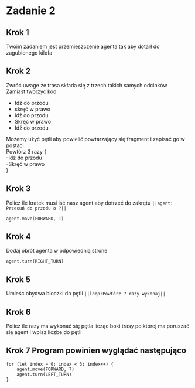 
# Zadanie 2
## Krok 1
Twoim zadaniem jest przemieszczenie agenta tak aby dotarł do zagubionego kilofa
## Krok 2
Zwróć uwage że trasa składa się z trzech takich samych odcinków <br>
Zamiast tworzyc kod 
- Idź do przodu 
- skręć w prawo
- idź do przodu
- Skręć w prawo
- Idź do przodu

Możemy użyć pętli aby powielić powtarzający się fragment
i zapisać go w postaci<br>
Powtórz 3 razy {<br>
-Idź do przodu<br>
-Skręć w prawo<br>
}<br>

## Krok 3
Policz ile kratek musi iść nasz agent aby dotrzeć do zakrętu ``||agent: Przesuń do przodu o ?||``
```blocks
agent.move(FORWARD, 1)
```
## Krok 4 
Dodaj obrót agenta w odpowiednią strone
```blocks
agent.turn(RIGHT_TURN)
```
## Krok 5 
Umieśc obydwa bloczki do pętli ``||loop:Powtórz ? razy wykonaj||``

## Krok 6 
Policz ile razy ma wykonać się pętla licząc boki trasy po której ma poruszać się agent i wpisz liczbe do pętli

## Krok 7 Program powinien wyglądać następująco 

```blocks
for (let index = 0; index < 3; index++) {
    agent.move(FORWARD, 7)
    agent.turn(LEFT_TURN)
}

```
